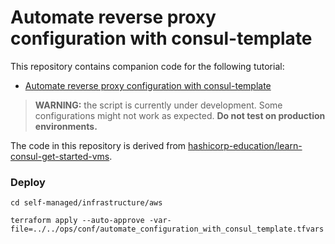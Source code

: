 # Automate reverse proxy configuration with consul-template

This repository contains companion code for the following tutorial:

- [Automate reverse proxy configuration with consul-template](https://developer.hashicorp.com/consul/tutorials/developer-configuration/consul-template-load-balancing)

> **WARNING:** the script is currently under development. Some configurations might not work as expected. **Do not test on production environments.**

The code in this repository is derived from [hashicorp-education/learn-consul-get-started-vms](https://github.com/hashicorp-education/learn-consul-get-started-vms).


### Deploy

```
cd self-managed/infrastructure/aws
```

```
terraform apply --auto-approve -var-file=../../ops/conf/automate_configuration_with_consul_template.tfvars
```